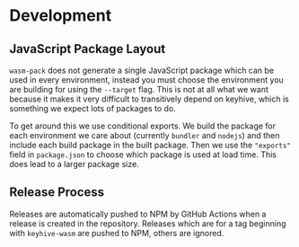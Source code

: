 # Development

## JavaScript Package Layout

`wasm-pack` does not generate a single JavaScript package which can be used in
every environment, instead you must choose the environment you are building for
using the `--target` flag. This is not at all what we want because it makes it
very difficult to transitively depend on keyhive, which is something we expect
lots of packages to do.

To get around this we use conditional exports. We build the package for each
environment we care about (currently `bundler` and `nodejs`) and then include
each build package in the built package. Then we use the `"exports"` field in
`package.json` to choose which package is used at load time. This does lead
to a larger package size.

## Release Process

Releases are automatically pushed to NPM by GitHub Actions when a release is
created in the repository. Releases which are for a tag beginning with
`keyhive-wasm` are pushed to NPM, others are ignored.
